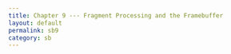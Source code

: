 ```yaml
---
title: Chapter 9 --- Fragment Processing and the Framebuffer
layout: default
permalink: sb9
category: sb
---
```


